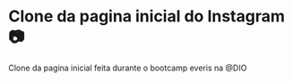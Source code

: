 # Clone da pagina inicial do Instagram :camera:

Clone da pagina inicial feita durante o bootcamp everis na @DIO